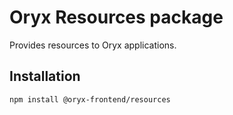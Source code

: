 # Oryx Resources package

Provides resources to Oryx applications.

## Installation

`npm install @oryx-frontend/resources`
